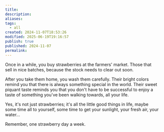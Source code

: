 ```yaml
---
title: 
description: 
aliases: 
tags:
  - all
created: 2024-11-07T18:53:26
modified: 2025-06-19T19:16:57
publish: true
published: 2024-11-07
permalink: 
---
```


Once in a while, you buy strawberries at the farmers' market. Those that sell in nice batches, because the stock needs to clear out soon.

After you take them home, you wash them carefully.
Their bright colors remind you that there is always something special in the world.
Their sweet piquant taste reminds you that you don't have to be successful to enjoy a taste of something you've been walking towards, all your life.

Yes, it's not just strawberries; it's all the little good things in life, maybe some time all to yourself, some time to get your sunlight, your fresh air, your water...

Remember, one strawberry day a week.
